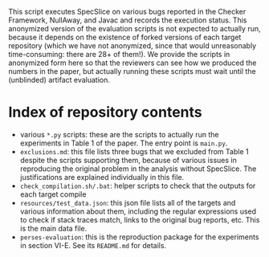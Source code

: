 This script executes SpecSlice on various bugs reported in the Checker Framework,
NullAway, and Javac and records the execution status. This anonymized version of
the evaluation scripts is not expected to actually run, because it depends on
the existence of forked versions of each target repository (which we have not
anonymized, since that would unreasonably time-consuming: there are 28+ of them!).
We provide the scripts in anonymized form here so that the reviewers can see how
we produced the numbers in the paper, but actually running these scripts must wait
until the (unblinded) artifact evaluation.

# Index of repository contents
* various `*.py` scripts: these are the scripts to actually run the experiments in
Table 1 of the paper. The entry point is `main.py`.
* `exclusions.md`: this file lists three bugs that we excluded from Table 1 despite
the scripts supporting them, because of various issues in reproducing the original
problem in the analysis without SpecSlice. The justifications are explained individually
in this file.
* `check_compilation.sh/.bat`: helper scripts to check that the outputs for each target compile
* `resources/test_data.json`: this json file lists all of the targets and various information
about them, including the regular expressions used to check if stack traces match, links
to the original bug reports, etc. This is the main data file.
* `perses-evaluation`: this is the reproduction package for the experiments in section VI-E.
See its `README.md` for details.
